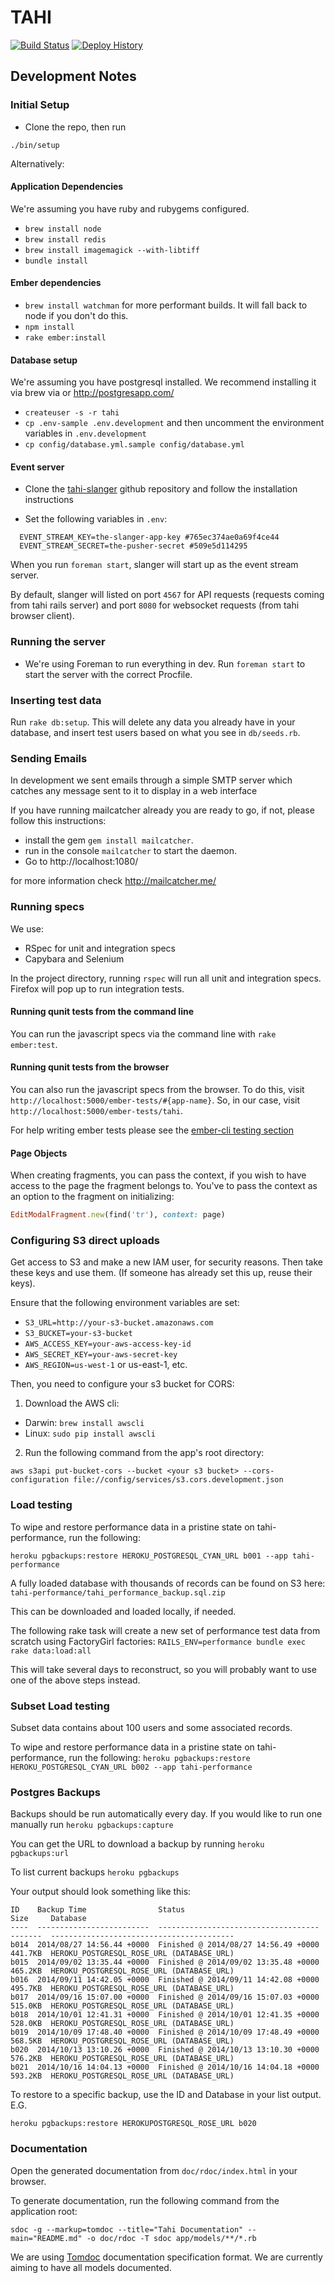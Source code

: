 # TAHI

[![Build Status](https://semaphoreapp.com/api/v1/projects/c2f9758d-c74d-498b-9db5-9a0da89df9e6/325656/shields_badge.svg)](https://semaphoreapp.com/tahi-project/tahi)
[![Deploy History](https://img.shields.io/badge/deploy-history-blue.svg)](https://semaphoreapp.com/tahi-project/tahi/servers/tahi-staging/)

## Development Notes

### Initial Setup

- Clone the repo, then run

```console
./bin/setup
```

Alternatively:

#### Application Dependencies

We're assuming you have ruby and rubygems configured.

- `brew install node`
- `brew install redis`
- `brew install imagemagick --with-libtiff`
- `bundle install`

#### Ember dependencies
- `brew install watchman` for more performant builds. It will fall back to node if you don't do this.
- `npm install`
- `rake ember:install`

#### Database setup

We're assuming you have postgresql installed. We recommend installing it via brew via or http://postgresapp.com/

- `createuser -s -r tahi`
- `cp .env-sample .env.development` and then uncomment the environment variables in `.env.development`
- `cp config/database.yml.sample config/database.yml`

#### Event server

- Clone the [tahi-slanger](https://github.com/Tahi-project/tahi-slanger) github repository and follow the installation instructions

- Set the following variables in `.env`:

```shell
  EVENT_STREAM_KEY=the-slanger-app-key #765ec374ae0a69f4ce44
  EVENT_STREAM_SECRET=the-pusher-secret #509e5d114295
```

When you run `foreman start`, slanger will start up as the event stream server.

By default, slanger will listed on port `4567` for API requests (requests coming from tahi rails server) and port `8080` for websocket requests (from tahi browser client).


### Running the server
- We're using Foreman to run everything in dev.  Run `foreman start` to
  start the server with the correct Procfile.

### Inserting test data
Run `rake db:setup`. This will delete any data you already have in your
database, and insert test users based on what you see in `db/seeds.rb`.

### Sending Emails
In development we sent emails through a simple SMTP server which catches any message sent to it to display in a web interface

If you have running mailcatcher already you are ready to go, if not, please follow this instructions:
 - install the gem `gem install mailcatcher`.
 - run in the console `mailcatcher` to start the daemon.
 - Go to http://localhost:1080/

for more information check http://mailcatcher.me/

### Running specs

We use:

- RSpec for unit and integration specs
- Capybara and Selenium

In the project directory, running `rspec` will run all unit and integration
specs. Firefox will pop up to run integration tests.

#### Running qunit tests from the command line

You can run the javascript specs via the command line with `rake ember:test`.

#### Running qunit tests from the browser

You can also run the javascript specs from the browser. To do this, visit `http://localhost:5000/ember-tests/#{app-name}`.
So, in our case, visit `http://localhost:5000/ember-tests/tahi`.

For help writing ember tests please see the [ember-cli testing section](http://www.ember-cli.com/#testing)

#### Page Objects

When creating fragments, you can pass the context, if you wish to have access to
the page the fragment belongs to. You've to pass the context as an option to the
fragment on initializing:

```ruby
EditModalFragment.new(find('tr'), context: page)
```

### Configuring S3 direct uploads

Get access to S3 and make a new IAM user, for security reasons. Then take these
keys and use them. (If someone has already set this up, reuse their keys).

Ensure that the following environment variables are set:

- `S3_URL=http://your-s3-bucket.amazonaws.com`
- `S3_BUCKET=your-s3-bucket`
- `AWS_ACCESS_KEY=your-aws-access-key-id`
- `AWS_SECRET_KEY=your-aws-secret-key`
- `AWS_REGION=us-west-1` or us-east-1, etc.

Then, you need to configure your s3 bucket for CORS:

1. Download the AWS cli:
  - Darwin: `brew install awscli`
  - Linux: `sudo pip install awscli`
2. Run the following command from the app's root directory:
```
aws s3api put-bucket-cors --bucket <your s3 bucket> --cors-configuration file://config/services/s3.cors.development.json
```

### Load testing

To wipe and restore performance data in a pristine state on tahi-performance,
run the following:
```
heroku pgbackups:restore HEROKU_POSTGRESQL_CYAN_URL b001 --app tahi-performance
```

A fully loaded database with thousands of records can be found on S3 here:
```tahi-performance/tahi_performance_backup.sql.zip ```

This can be downloaded and loaded locally, if needed.

The following rake task will create a new set of performance test data from scratch using FactoryGirl factories:
```RAILS_ENV=performance bundle exec rake data:load:all```

This will take several days to reconstruct, so you will probably want to use one of the above steps instead.

### Subset Load testing

Subset data contains about 100 users and some associated records.

To wipe and restore performance data in a pristine state on tahi-performance,
run the following:
```heroku pgbackups:restore HEROKU_POSTGRESQL_CYAN_URL b002 --app tahi-performance```

### Postgres Backups

Backups should be run automatically every day. If you would like to run one
manually run ```heroku pgbackups:capture```

You can get the URL to download a backup by running ```heroku pgbackups:url```

To list current backups ```heroku pgbackups```

Your output should look something like this:

```
ID    Backup Time                Status                                Size     Database
----  -------------------------  ------------------------------------  -------  -----------------------------------------
b014  2014/08/27 14:56.44 +0000  Finished @ 2014/08/27 14:56.49 +0000  441.7KB  HEROKU_POSTGRESQL_ROSE_URL (DATABASE_URL)
b015  2014/09/02 13:35.44 +0000  Finished @ 2014/09/02 13:35.48 +0000  465.2KB  HEROKU_POSTGRESQL_ROSE_URL (DATABASE_URL)
b016  2014/09/11 14:42.05 +0000  Finished @ 2014/09/11 14:42.08 +0000  495.7KB  HEROKU_POSTGRESQL_ROSE_URL (DATABASE_URL)
b017  2014/09/16 15:07.00 +0000  Finished @ 2014/09/16 15:07.03 +0000  515.0KB  HEROKU_POSTGRESQL_ROSE_URL (DATABASE_URL)
b018  2014/10/01 12:41.31 +0000  Finished @ 2014/10/01 12:41.35 +0000  528.0KB  HEROKU_POSTGRESQL_ROSE_URL (DATABASE_URL)
b019  2014/10/09 17:48.40 +0000  Finished @ 2014/10/09 17:48.49 +0000  568.5KB  HEROKU_POSTGRESQL_ROSE_URL (DATABASE_URL)
b020  2014/10/13 13:10.26 +0000  Finished @ 2014/10/13 13:10.30 +0000  576.2KB  HEROKU_POSTGRESQL_ROSE_URL (DATABASE_URL)
b021  2014/10/16 14:04.13 +0000  Finished @ 2014/10/16 14:04.18 +0000  593.2KB  HEROKU_POSTGRESQL_ROSE_URL (DATABASE_URL)
```

To restore to a specific backup, use the ID and Database in your list output.
E.G.

```heroku pgbackups:restore HEROKUPOSTGRESQL_ROSE_URL b020```

### Documentation

Open the generated documentation from `doc/rdoc/index.html` in your browser.

To generate documentation, run the following command from the application root:

`sdoc -g --markup=tomdoc --title="Tahi Documentation" --main="README.md" -o doc/rdoc -T sdoc app/models/**/*.rb`

We are using [Tomdoc](http://tomdoc.org/) documentation specification format. We are currently aiming to have all models documented.
